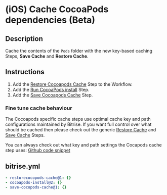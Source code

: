 # (iOS) Cache CocoaPods dependencies (Beta)

## Description

Cache the contents of the `Pods` folder with the new key-based caching Steps, **Save Cache** and **Restore Cache**.

## Instructions

1. Add the [Restore Cocoapods Cache](https://bitrise.io/integrations/steps/restore-cocoapods-cache) Step to the Workflow.
1. Add the [Run CocoaPods install](https://bitrise.io/integrations/steps/cocoapods-install) Step.
1. Add the [Save Cocoapods Cache](https://bitrise.io/integrations/steps/save-cocoapods-cache) Step.

### Fine tune cache behaviour

The Cocoapods specific cache steps use optimal cache key and path configurations maintained by Bitrise. If you want full control over what should be cached then please check out the generic [Restore Cache](https://bitrise.io/integrations/steps/restore-cache) and [Save Cache](https://bitrise.io/integrations/steps/save-cache) Steps.

You can always check out what key and path settings the Cocapods cache step uses:
[Github code snippet](https://github.com/bitrise-steplib/bitrise-step-save-cocoapods-cache/blob/main/step/step.go#L13-L23)

## bitrise.yml

```yaml
- restorecocopods-cache@1: {}
- cocoapods-install@2: {}
- save-cocopods-cache@1: {}
```
